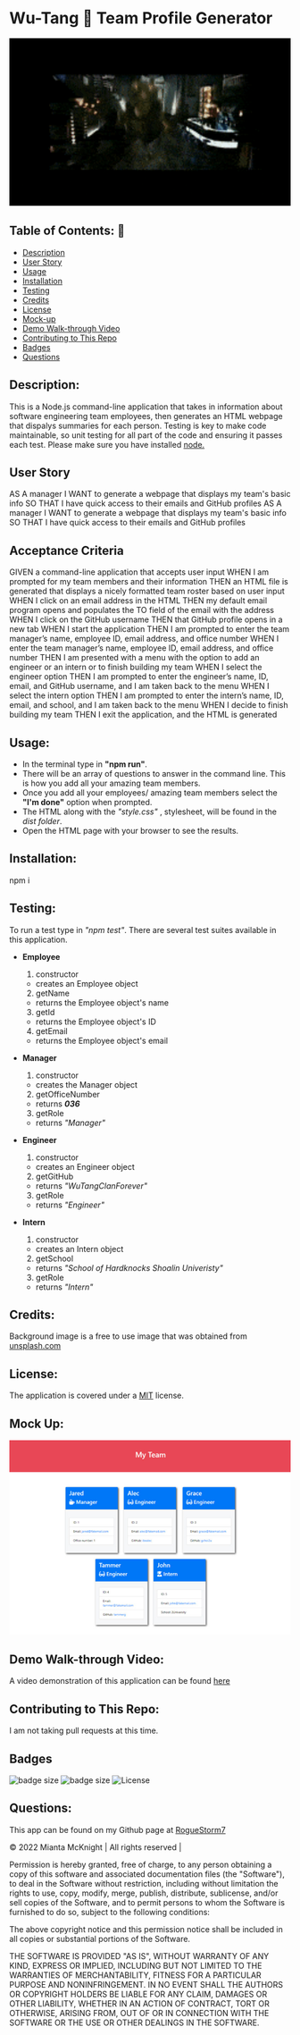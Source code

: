 # Wu-Tang 👐 Team Profile Generator
<p align="center">
  <img src="./assets/images/wu-tang-triumph.gif" style="width: 900px; height:300px;"/>
</p>


## Table of Contents: 📖
  * [Description](#description)
  * [User Story](#user-story)
  * [Usage](#usage)
  * [Installation](#installation)
  * [Testing](#testing)
  * [Credits](#credits)
  * [License](#license)
  * [Mock-up](#mock-up)
  * [Demo Walk-through  Video](#demo-walk-through-video)
  * [Contributing to This Repo](#contributing-to-this-repo)
  * [Badges](#badges)
  * [Questions](#questions)
  
## Description:
  This is a Node.js command-line application that takes in information about software engineering team employees, then generates an HTML webpage that dispalys summaries for each person. Testing is key to make code maintainable, so unit testing for all part of the code and ensuring it passes each test. Please make sure you have installed [node.](https://nodejs.org/en/)

## User Story
AS A manager
I WANT to generate a webpage that displays my team's basic info
SO THAT I have quick access to their emails and GitHub profiles
AS A manager
I WANT to generate a webpage that displays my team's basic info
SO THAT I have quick access to their emails and GitHub profiles

## Acceptance Criteria
GIVEN a command-line application that accepts user input
WHEN I am prompted for my team members and their information
THEN an HTML file is generated that displays a nicely formatted team roster based on user input
WHEN I click on an email address in the HTML
THEN my default email program opens and populates the TO field of the email with the address
WHEN I click on the GitHub username
THEN that GitHub profile opens in a new tab
WHEN I start the application
THEN I am prompted to enter the team manager’s name, employee ID, email address, and office number
WHEN I enter the team manager’s name, employee ID, email address, and office number
THEN I am presented with a menu with the option to add an engineer or an intern or to finish building my team
WHEN I select the engineer option
THEN I am prompted to enter the engineer’s name, ID, email, and GitHub username, and I am taken back to the menu
WHEN I select the intern option
THEN I am prompted to enter the intern’s name, ID, email, and school, and I am taken back to the menu
WHEN I decide to finish building my team
THEN I exit the application, and the HTML is generated

## Usage: 
- In the terminal type in **"npm run"**.
- There will be an array of questions to answer in the command line. This is how you add all your amazing team members.
- Once you add all your employees/ amazing team members select the **"I'm done"** option when prompted. 
- The HTML along with the  _"style.css"_ , stylesheet, will  be found in the _dist folder_. 
- Open the HTML page with your browser to see the results.

## Installation: 
npm i

## Testing: 
To run a test type in _"npm test"_. There are several test suites available in this application.

- __Employee__
   1. constructor
    - creates an Employee object
   2. getName
    - returns the Employee object's name
   3. getId
    - returns the Employee object's ID
   4. getEmail
    - returns the Employee object's email

- __Manager__
    1. constructor
    - creates the Manager object
    2. getOfficeNumber
    -  returns ***036***
    3. getRole
    -  returns *"Manager"*

- __Engineer__
    1. constructor
    - creates an Engineer object
    2. getGitHub
    - returns *"WuTangClanForever"*
    3. getRole
    - returns *"Engineer"*

- __Intern__
    1. constructor
    - creates an Intern object
    2. getSchool
    - returns *"School of Hardknocks Shoalin Univeristy"*
    3. getRole
    - returns *"Intern"*

## Credits:
Background image is a free to use image that was obtained from [unsplash.com](https://unsplash.com/photos/AMssSjUaTY4)

## License:
The application is covered under a [MIT](https://opensource.org/licenses/MIT) license.

## Mock Up: 
![Mock Up](./assets/images/mockup.png)

## Demo Walk-through Video:   
A video demonstration of this application can be found [here]()

## Contributing to This Repo: 
I am not taking pull requests at this time.

## Badges
![badge size](https://img.shields.io/badge/GitHub-100000?style=for-the-badge&logo=github&logoColor=white)
![badge size](https://img.shields.io/badge/Made%20for-VSCode-1f425f.svg)
![License](https://img.shields.io/badge/License-MIT-blue)

## Questions: 
This app can be found on my Github page at [RogueStorm7](https://github.com/RogueStorm7/The-Team-Profile-Generator.git)

&copy; 2022 Mianta McKnight  | All rights reserved | 

Permission is hereby granted, free of charge, to any person obtaining a copy
of this software and associated documentation files (the "Software"), to deal
in the Software without restriction, including without limitation the rights
to use, copy, modify, merge, publish, distribute, sublicense, and/or sell
copies of the Software, and to permit persons to whom the Software is
furnished to do so, subject to the following conditions:

The above copyright notice and this permission notice shall be included in all
copies or substantial portions of the Software.

THE SOFTWARE IS PROVIDED "AS IS", WITHOUT WARRANTY OF ANY KIND, EXPRESS OR
IMPLIED, INCLUDING BUT NOT LIMITED TO THE WARRANTIES OF MERCHANTABILITY,
FITNESS FOR A PARTICULAR PURPOSE AND NONINFRINGEMENT. IN NO EVENT SHALL THE
AUTHORS OR COPYRIGHT HOLDERS BE LIABLE FOR ANY CLAIM, DAMAGES OR OTHER
LIABILITY, WHETHER IN AN ACTION OF CONTRACT, TORT OR OTHERWISE, ARISING FROM,
OUT OF OR IN CONNECTION WITH THE SOFTWARE OR THE USE OR OTHER DEALINGS IN THE
SOFTWARE.
